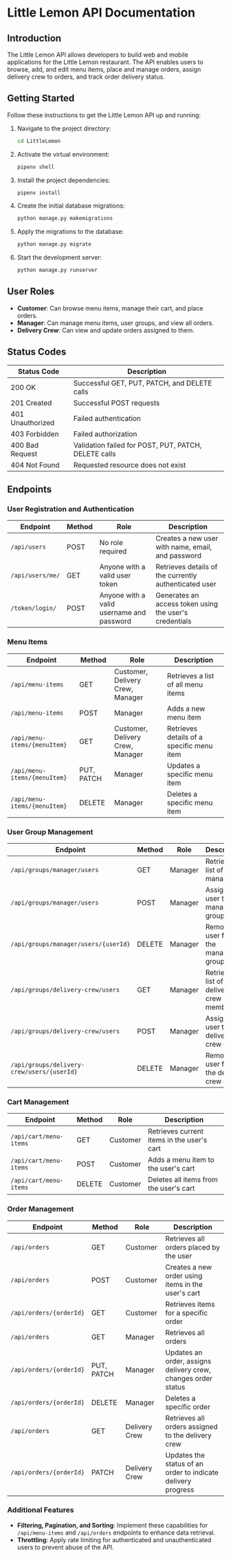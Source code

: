 # Little Lemon API Documentation

## Introduction
The Little Lemon API allows developers to build web and mobile applications for the Little Lemon restaurant. The API enables users to browse, add, and edit menu items, place and manage orders, assign delivery crew to orders, and track order delivery status.

## Getting Started
Follow these instructions to get the Little Lemon API up and running:

1. Navigate to the project directory:
    ```sh
    cd LittleLemon
    ```

2. Activate the virtual environment:
    ```sh
    pipenv shell
    ```

3. Install the project dependencies:
    ```sh
    pipenv install
    ```

4. Create the initial database migrations:
    ```sh
    python manage.py makemigrations
    ```

5. Apply the migrations to the database:
    ```sh
    python manage.py migrate
    ```

6. Start the development server:
    ```sh
    python manage.py runserver
    ```
## User Roles
- **Customer**: Can browse menu items, manage their cart, and place orders.
- **Manager**: Can manage menu items, user groups, and view all orders.
- **Delivery Crew**: Can view and update orders assigned to them.

## Status Codes
| Status Code | Description                                      |
|-------------|--------------------------------------------------|
| 200 OK      | Successful GET, PUT, PATCH, and DELETE calls     |
| 201 Created | Successful POST requests                         |
| 401 Unauthorized | Failed authentication                       |
| 403 Forbidden | Failed authorization                           |
| 400 Bad Request | Validation failed for POST, PUT, PATCH, DELETE calls |
| 404 Not Found | Requested resource does not exist              |

## Endpoints

### User Registration and Authentication
| Endpoint               | Method | Role                        | Description                                        |
|------------------------|--------|-----------------------------|----------------------------------------------------|
| `/api/users`           | POST   | No role required            | Creates a new user with name, email, and password   |
| `/api/users/me/`       | GET    | Anyone with a valid user token | Retrieves details of the currently authenticated user |
| `/token/login/`        | POST   | Anyone with a valid username and password | Generates an access token using the user's credentials |

### Menu Items
| Endpoint                       | Method       | Role                        | Description                                        |
|--------------------------------|--------------|-----------------------------|----------------------------------------------------|
| `/api/menu-items`              | GET          | Customer, Delivery Crew, Manager | Retrieves a list of all menu items               |
| `/api/menu-items`              | POST         | Manager                     | Adds a new menu item                               |
| `/api/menu-items/{menuItem}`   | GET          | Customer, Delivery Crew, Manager | Retrieves details of a specific menu item       |
| `/api/menu-items/{menuItem}`   | PUT, PATCH   | Manager                     | Updates a specific menu item                       |
| `/api/menu-items/{menuItem}`   | DELETE       | Manager                     | Deletes a specific menu item                       |

### User Group Management
| Endpoint                               | Method | Role    | Description                                        |
|----------------------------------------|--------|---------|----------------------------------------------------|
| `/api/groups/manager/users`            | GET    | Manager | Retrieves a list of all managers                   |
| `/api/groups/manager/users`            | POST   | Manager | Assigns a user to the manager group                |
| `/api/groups/manager/users/{userId}`   | DELETE | Manager | Removes a user from the manager group              |
| `/api/groups/delivery-crew/users`      | GET    | Manager | Retrieves a list of all delivery crew members      |
| `/api/groups/delivery-crew/users`      | POST   | Manager | Assigns a user to the delivery crew group          |
| `/api/groups/delivery-crew/users/{userId}` | DELETE | Manager | Removes a user from the delivery crew group        |

### Cart Management
| Endpoint                  | Method | Role     | Description                                        |
|---------------------------|--------|----------|----------------------------------------------------|
| `/api/cart/menu-items`    | GET    | Customer | Retrieves current items in the user's cart         |
| `/api/cart/menu-items`    | POST   | Customer | Adds a menu item to the user's cart                |
| `/api/cart/menu-items`    | DELETE | Customer | Deletes all items from the user's cart             |

### Order Management
| Endpoint                  | Method       | Role          | Description                                        |
|---------------------------|--------------|---------------|----------------------------------------------------|
| `/api/orders`             | GET          | Customer      | Retrieves all orders placed by the user            |
| `/api/orders`             | POST         | Customer      | Creates a new order using items in the user's cart |
| `/api/orders/{orderId}`   | GET          | Customer      | Retrieves items for a specific order               |
| `/api/orders`             | GET          | Manager       | Retrieves all orders                               |
| `/api/orders/{orderId}`   | PUT, PATCH   | Manager       | Updates an order, assigns delivery crew, changes order status |
| `/api/orders/{orderId}`   | DELETE       | Manager       | Deletes a specific order                           |
| `/api/orders`             | GET          | Delivery Crew | Retrieves all orders assigned to the delivery crew |
| `/api/orders/{orderId}`   | PATCH        | Delivery Crew | Updates the status of an order to indicate delivery progress |

### Additional Features
- **Filtering, Pagination, and Sorting**: Implement these capabilities for `/api/menu-items` and `/api/orders` endpoints to enhance data retrieval.
- **Throttling**: Apply rate limiting for authenticated and unauthenticated users to prevent abuse of the API.

